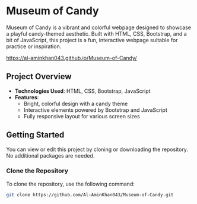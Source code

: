 # Museum of Candy

Museum of Candy is a vibrant and colorful webpage designed to showcase a playful candy-themed aesthetic. Built with HTML, CSS, Bootstrap, and a bit of JavaScript, this project is a fun, interactive webpage suitable for practice or inspiration.

 https://al-aminkhan043.github.io/Museum-of-Candy/

## Project Overview

- **Technologies Used**: HTML, CSS, Bootstrap, JavaScript
- **Features**:
  - Bright, colorful design with a candy theme
  - Interactive elements powered by Bootstrap and JavaScript
  - Fully responsive layout for various screen sizes

## Getting Started

You can view or edit this project by cloning or downloading the repository. No additional packages are needed.

### Clone the Repository

To clone the repository, use the following command:

```bash
git clone https://github.com/Al-AminKhan043/Museum-of-Candy.git
